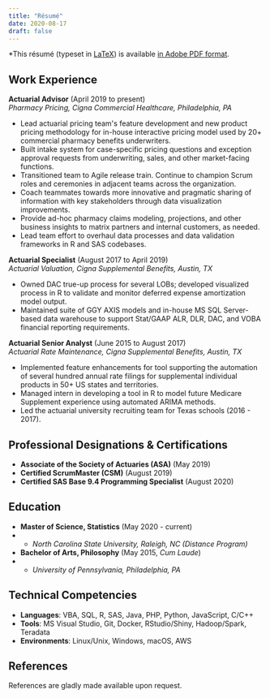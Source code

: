 ```yaml
---
title: "Résumé"
date: 2020-08-17
draft: false
---
```


*This résumé (typeset in [LaTeX](https://www.latex-project.org/)) is available [in Adobe PDF format](./resume.pdf).


Work Experience
---------------
**Actuarial Advisor** (April 2019 to present)\
*Pharmacy Pricing, Cigna Commercial Healthcare, Philadelphia, PA*
- Lead actuarial pricing team's feature development and new product pricing methodology for in-house interactive pricing model used by 20+ commercial pharmacy benefits underwriters.
- Built intake system for case-specific pricing questions and exception approval requests from underwriting, sales, and other market-facing functions.
- Transitioned team to Agile release train. Continue to champion Scrum roles and ceremonies in adjacent teams across the organization.
- Coach teammates towards more innovative and pragmatic sharing of information with key stakeholders through data visualization improvements.
- Provide ad-hoc pharmacy claims modeling, projections, and other business insights to matrix partners and internal customers, as needed.
- Lead team effort to overhaul data processes and data validation frameworks in R and SAS codebases.

**Actuarial Specialist** (August 2017 to April 2019)\
*Actuarial Valuation, Cigna Supplemental Benefits, Austin, TX*
- Owned DAC true-up process for several LOBs; developed visualized process in R to validate and monitor deferred expense amortization model output.
- Maintained suite of GGY AXIS models and in-house MS SQL Server-based data warehouse to support Stat/GAAP ALR, DLR, DAC, and VOBA financial reporting requirements.

**Actuarial Senior Analyst** (June 2015 to August 2017)\
*Actuarial Rate Maintenance, Cigna Supplemental Benefits, Austin, TX*
- Implemented feature enhancements for tool supporting the automation of several hundred annual rate filings for supplemental individual products in 50+ US states and territories.
- Managed intern in developing a tool in R to model future Medicare Supplement experience using automated ARIMA methods.
- Led the actuarial university recruiting team for Texas schools (2016 - 2017).

Professional Designations & Certifications
------------------------------------------
- **Associate of the Society of Actuaries (ASA)** (May 2019)
- **Certified ScrumMaster (CSM)** (August 2019)
- **Certified SAS Base 9.4 Programming Specialist** (August 2020)

Education
---------
- **Master of Science, Statistics** (May 2020 - current)
- - *North Carolina State University, Raleigh, NC (Distance Program)*
- **Bachelor of Arts, Philosophy** (May 2015, *Cum Laude*)
- - *University of Pennsylvania, Philadelphia, PA*

Technical Competencies
----------------------
- **Languages**: VBA, SQL, R, SAS, Java, PHP, Python, JavaScript, C/C++
- **Tools**: MS Visual Studio, Git, Docker, RStudio/Shiny, Hadoop/Spark, Teradata 
- **Environments**: Linux/Unix, Windows, macOS, AWS

References
----------
References are gladly made available upon request.
